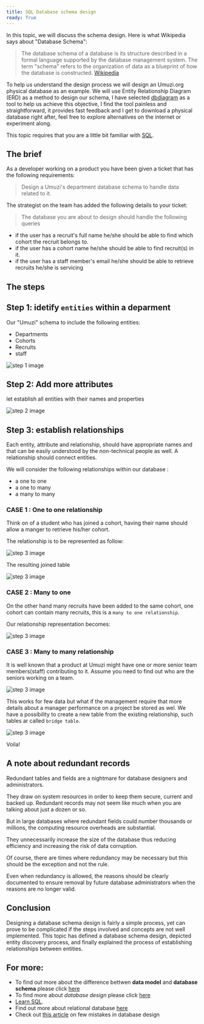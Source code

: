 ```yaml
---
title: SQL Database schema design
ready: True
---
```





In this topic, we will discuss the schema design. Here is what Wikipedia says about "Database Schema":

> The database schema of a database is its structure described in a formal language supported by the database management system. The term "schema" refers to the organization of data as a blueprint of how the database is constructed. [Wikipedia](https://en.wikipedia.org/wiki/Database_schema)

To help us understand the design process we will design an Umuzi.org physical database as an example. We will use Entity Relationship Diagram  (ERD) as a method to design our schema, I have selected [dbdiagram](https://dbdiagram.io) as a  tool to help us achieve this objective, I find the tool painless and straightforward, it provides fast feedback and I get to download a physical database right after, feel free to explore alternatives on the internet or experiment along.

This topic requires that you are a little bit familiar with [SQL](https://www.youtube.com/watch?v=27axs9dO7AE).

## The brief


As a developer working on a product you have been given a ticket that has the following requirements:
>Design a Umuzi's department database schema to handle data related to it.

The strategist on the team has added the following details to your ticket:
> The database you are about to design should handle the following queries
-  if the user has a recruit's full name he/she should be able to find which cohort the recruit belongs to.
-  if the user has a cohort name he/she should be able to find recruit(s) in it.
-  if the user has a staff member's email he/she should be able to retrieve recruits  he/she is servicing


## The steps

  Step 1:   idetify `entities` within a deparment
  ---

 Our "Umuzi" schema to include the following entities:

 - Departments
 - Cohorts
 - Recruits
 - staff

![step 1 image](./img/step_1.png)


  Step 2: Add more attributes
  ---
let establish all entities with their names and properties


![step 2 image](./img/step_2.png)

  Step 3: establish  relationships
  ---

  Each entity, attribute and relationship, should have appropriate names and that can be easily understood by the non-technical people as well. A relationship should connect entities.

 We will consider the following relationships within our  database :

- a one to one
- a one to many
- a many to many

### CASE 1 : One  to one relationship

Think on of a student who has joined a cohort,
having their name should allow a manger to retrieve his/her cohort.

The relationship is to be represented as follow:

![step 3 image](./img/one_one_rel.png)

The resulting joined table

![step 3 image](./img/one_one_result.png)

### CASE 2 : Many to one

On the other hand many recruits have been added to the same cohort, one cohort can contain many recruits, this is a `many to
one relationship`.

Our relationship representation becomes:

![step 3 image](./img/many_to_one_table.png)



### CASE 3 : Many to many relationship

 It is well known that a product at Umuzi might have one or more senior team members(staff) contributing to it. Assume you need to find out who are the seniors working on a team.

 ![step 3 image](./img/many_to_many_rel.png)

 This works for few data but what if the management require that more details about a manager performance on a project be stored as wel.
 We have a possibility to create a new table from the existing relationship, such tables ar called `bridge table`.

 ![step 3 image](./img/many_to_many_bridge.png)



Voila!

## A note about redundant records

Redundant tables and fields are a nightmare for database designers and administrators.

They draw on system resources in order to keep them secure, current and backed up. Redundant records may not seem like much when you are talking about just a dozen or so.

But in large databases where redundant fields could number thousands or millions, the computing resource overheads are substantial.

They unnecessarily increase the size of the database thus reducing efficiency and increasing the risk of data corruption.

Of course, there are times where redundancy may be necessary but this should be the exception and not the rule.

Even when redundancy is allowed, the reasons should be clearly documented to ensure removal by future database administrators when the reasons are no longer valid.

## Conclusion

Designing a database schema design is fairly a simple process, yet can prove to be complicated if the steps involved and concepts are not well implemented. This topic has defined a  database schema design, depicted entity discovery process, and finally explained the process of establishing relationships between entities.


## For more:

- To find out more about the difference bettwen **data model** and **database schema** please click [here](https://www.quora.com/What-is-the-difference-between-a-data-model-and-database-schema)
- To find more about *database design* please click [here](https://www.guru99.com/database-design.html)
- [Learn SQL](https://www.w3schools.com/sql/sql_intro.asp).
- Find out more about relational database [here](https://dev.to/lmolivera/everything-you-need-to-know-about-relational-databases-3ejl)
- Check out [this article](https://likegeeks.com/database-design-mistakes/) on few mistakes in database design
